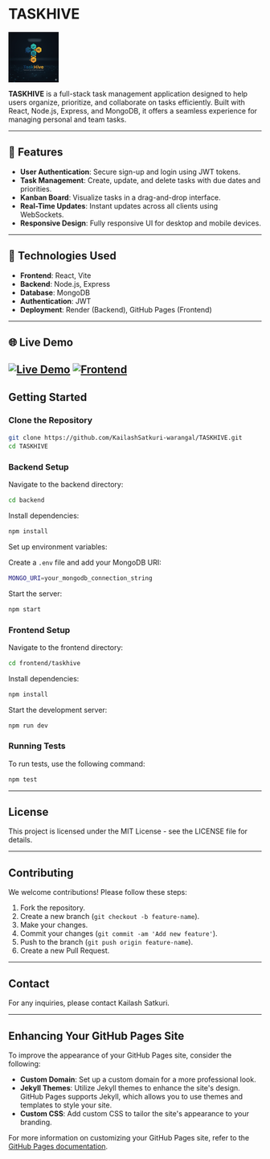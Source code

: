 # TASKHIVE

<img src="/frontend/public/hive.png" alt="TASKHIVE Logo" width="100" style="display:block; margin-bottom:10px;"/>

**TASKHIVE** is a full-stack task management application designed to help users organize, prioritize, and collaborate on tasks efficiently. Built with React, Node.js, Express, and MongoDB, it offers a seamless experience for managing personal and team tasks.

---

## 🚀 Features

- **User Authentication**: Secure sign-up and login using JWT tokens.
- **Task Management**: Create, update, and delete tasks with due dates and priorities.
- **Kanban Board**: Visualize tasks in a drag-and-drop interface.
- **Real-Time Updates**: Instant updates across all clients using WebSockets.
- **Responsive Design**: Fully responsive UI for desktop and mobile devices.

---

## 🔧 Technologies Used

- **Frontend**: React, Vite
- **Backend**: Node.js, Express
- **Database**: MongoDB
- **Authentication**: JWT
- **Deployment**: Render (Backend), GitHub Pages (Frontend)

---

## 🌐 Live Demo

[![Live Demo](https://img.shields.io/badge/Backend-Render-Demo-brightgreen)](https://taskhive-9zls.onrender.com)
[![Frontend](https://img.shields.io/badge/Frontend-GitHub%20Pages-blue)](https://kailashsatkuri-warangal.github.io/TASKHIVE/)
---

## Getting Started

### Clone the Repository

```bash
git clone https://github.com/KailashSatkuri-warangal/TASKHIVE.git
cd TASKHIVE
```

### Backend Setup

Navigate to the backend directory:

```bash
cd backend
```

Install dependencies:

```bash
npm install
```

Set up environment variables:

Create a `.env` file and add your MongoDB URI:

```bash
MONGO_URI=your_mongodb_connection_string
```

Start the server:

```bash
npm start
```

### Frontend Setup

Navigate to the frontend directory:

```bash
cd frontend/taskhive
```

Install dependencies:

```bash
npm install
```

Start the development server:

```bash
npm run dev
```

### Running Tests

To run tests, use the following command:

```bash
npm test
```

---

## License

This project is licensed under the MIT License - see the LICENSE file for details.

---

## Contributing

We welcome contributions! Please follow these steps:

1. Fork the repository.
2. Create a new branch (`git checkout -b feature-name`).
3. Make your changes.
4. Commit your changes (`git commit -am 'Add new feature'`).
5. Push to the branch (`git push origin feature-name`).
6. Create a new Pull Request.

---

## Contact

For any inquiries, please contact Kailash Satkuri.

---

## Enhancing Your GitHub Pages Site

To improve the appearance of your GitHub Pages site, consider the following:

- **Custom Domain**: Set up a custom domain for a more professional look.
- **Jekyll Themes**: Utilize Jekyll themes to enhance the site's design. GitHub Pages supports Jekyll, which allows you to use themes and templates to style your site.
- **Custom CSS**: Add custom CSS to tailor the site's appearance to your branding.

For more information on customizing your GitHub Pages site, refer to the [GitHub Pages documentation](https://docs.github.com/en/pages/quickstart).
